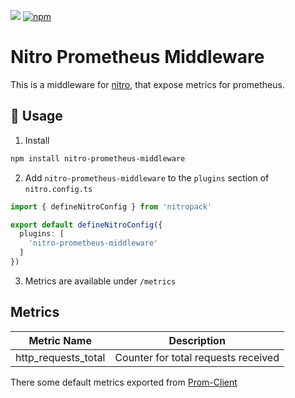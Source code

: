 [![](https://img.shields.io/npm/l/nitro-prometheus-middleware)](https://www.npmjs.com/package/nitro-prometheus-middleware)
[![npm](https://img.shields.io/npm/v/nitro-prometheus-middleware)](https://www.npmjs.com/package/nitro-prometheus-middleware)
# Nitro Prometheus Middleware

This is a middleware for [nitro](https://github.com/unjs/nitro), that expose metrics for prometheus.

## 🚀 Usage
1. Install 

```sh
npm install nitro-prometheus-middleware
```

2. Add `nitro-prometheus-middleware` to the `plugins` section of `nitro.config.ts`

```ts
import { defineNitroConfig } from 'nitropack'

export default defineNitroConfig({
  plugins: [
    'nitro-prometheus-middleware'
  ]
})
```

3. Metrics are available under `/metrics`

## Metrics
| Metric Name                      | Description                                     |
|:--------------------------------:|:-----------------------------------------------:|
| http_requests_total              | Counter for total requests received             |

There some default metrics exported from [Prom-Client]()

